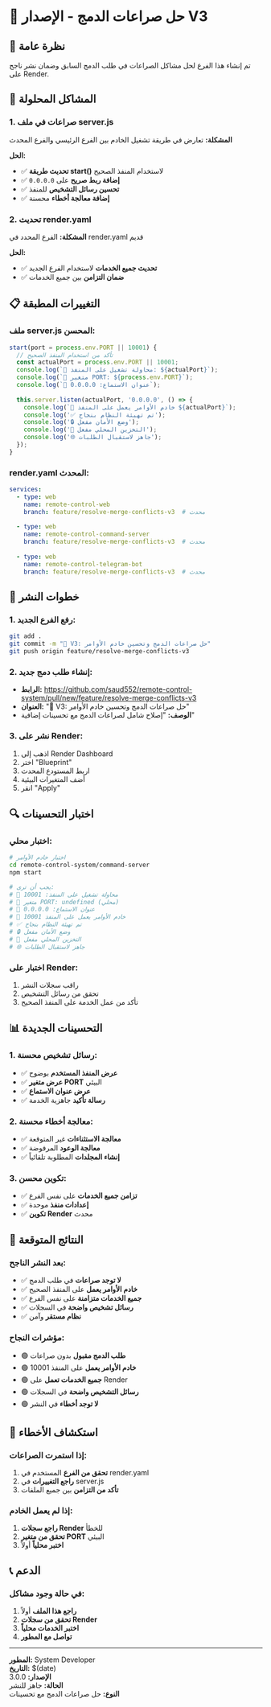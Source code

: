 # 🔧 حل صراعات الدمج - الإصدار V3

## 🎯 نظرة عامة

تم إنشاء هذا الفرع لحل مشاكل الصراعات في طلب الدمج السابق وضمان نشر ناجح على Render.

## 🔧 المشاكل المحلولة

### 1. صراعات في ملف server.js
**المشكلة:** تعارض في طريقة تشغيل الخادم بين الفرع الرئيسي والفرع المحدث

**الحل:**
- ✅ **تحديث طريقة start()** لاستخدام المنفذ الصحيح
- ✅ **إضافة ربط صريح** على `0.0.0.0`
- ✅ **تحسين رسائل التشخيص** للمنفذ
- ✅ **إضافة معالجة أخطاء** محسنة

### 2. تحديث render.yaml
**المشكلة:** الفرع المحدد في render.yaml قديم

**الحل:**
- ✅ **تحديث جميع الخدمات** لاستخدام الفرع الجديد
- ✅ **ضمان التزامن** بين جميع الخدمات

## 📋 التغييرات المطبقة

### ملف server.js المحسن:
```javascript
start(port = process.env.PORT || 10001) {
  // تأكد من استخدام المنفذ الصحيح
  const actualPort = process.env.PORT || 10001;
  console.log(`🔧 محاولة تشغيل على المنفذ: ${actualPort}`);
  console.log(`🔧 متغير PORT: ${process.env.PORT}`);
  console.log(`🔧 عنوان الاستماع: 0.0.0.0`);
  
  this.server.listen(actualPort, '0.0.0.0', () => {
    console.log(`🚀 خادم الأوامر يعمل على المنفذ ${actualPort}`);
    console.log('✅ تم تهيئة النظام بنجاح');
    console.log('🔒 وضع الأمان مفعل');
    console.log('💾 التخزين المحلي مفعل');
    console.log('🌐 جاهز لاستقبال الطلبات');
  });
}
```

### render.yaml المحدث:
```yaml
services:
  - type: web
    name: remote-control-web
    branch: feature/resolve-merge-conflicts-v3  # محدث
    
  - type: web
    name: remote-control-command-server
    branch: feature/resolve-merge-conflicts-v3  # محدث
    
  - type: web
    name: remote-control-telegram-bot
    branch: feature/resolve-merge-conflicts-v3  # محدث
```

## 🚀 خطوات النشر

### 1. رفع الفرع الجديد:
```bash
git add .
git commit -m "🔧 V3: حل صراعات الدمج وتحسين خادم الأوامر"
git push origin feature/resolve-merge-conflicts-v3
```

### 2. إنشاء طلب دمج جديد:
- **الرابط:** https://github.com/saud552/remote-control-system/pull/new/feature/resolve-merge-conflicts-v3
- **العنوان:** "🔧 V3: حل صراعات الدمج وتحسين خادم الأوامر"
- **الوصف:** "إصلاح شامل لصراعات الدمج مع تحسينات إضافية"

### 3. نشر على Render:
1. اذهب إلى Render Dashboard
2. اختر "Blueprint"
3. اربط المستودع المحدث
4. أضف المتغيرات البيئية
5. انقر "Apply"

## 🔍 اختبار التحسينات

### اختبار محلي:
```bash
# اختبار خادم الأوامر
cd remote-control-system/command-server
npm start

# يجب أن ترى:
# 🔧 محاولة تشغيل على المنفذ: 10001
# 🔧 متغير PORT: undefined (محلي)
# 🔧 عنوان الاستماع: 0.0.0.0
# 🚀 خادم الأوامر يعمل على المنفذ 10001
# ✅ تم تهيئة النظام بنجاح
# 🔒 وضع الأمان مفعل
# 💾 التخزين المحلي مفعل
# 🌐 جاهز لاستقبال الطلبات
```

### اختبار على Render:
1. راقب سجلات النشر
2. تحقق من رسائل التشخيص
3. تأكد من عمل الخدمة على المنفذ الصحيح

## 📊 التحسينات الجديدة

### 1. رسائل تشخيص محسنة:
- ✅ **عرض المنفذ المستخدم** بوضوح
- ✅ **عرض متغير PORT** البيئي
- ✅ **عرض عنوان الاستماع**
- ✅ **رسالة تأكيد** جاهزية الخدمة

### 2. معالجة أخطاء محسنة:
- ✅ **معالجة الاستثناءات** غير المتوقعة
- ✅ **معالجة الوعود** المرفوضة
- ✅ **إنشاء المجلدات** المطلوبة تلقائياً

### 3. تكوين محسن:
- ✅ **تزامن جميع الخدمات** على نفس الفرع
- ✅ **إعدادات منفذ** موحدة
- ✅ **تكوين Render** محدث

## 🎯 النتائج المتوقعة

### بعد النشر الناجح:
- ✅ **لا توجد صراعات** في طلب الدمج
- ✅ **خادم الأوامر يعمل** على المنفذ الصحيح
- ✅ **جميع الخدمات متزامنة** على نفس الفرع
- ✅ **رسائل تشخيص واضحة** في السجلات
- ✅ **نظام مستقر** وآمن

### مؤشرات النجاح:
- 🟢 **طلب الدمج مقبول** بدون صراعات
- 🟢 **خادم الأوامر يعمل** على المنفذ 10001
- 🟢 **جميع الخدمات تعمل** على Render
- 🟢 **رسائل التشخيص واضحة** في السجلات
- 🟢 **لا توجد أخطاء** في النشر

## 🔧 استكشاف الأخطاء

### إذا استمرت الصراعات:
1. **تحقق من الفرع** المستخدم في render.yaml
2. **راجع التغييرات** في server.js
3. **تأكد من التزامن** بين جميع الملفات

### إذا لم يعمل الخادم:
1. **راجع سجلات Render** للخطأ
2. **تحقق من متغير PORT** البيئي
3. **اختبر محلياً** أولاً

## 📞 الدعم

### في حالة وجود مشاكل:
1. **راجع هذا الملف** أولاً
2. **تحقق من سجلات Render**
3. **اختبر الخدمات محلياً**
4. **تواصل مع المطور**

---

**المطور:** System Developer  
**التاريخ:** $(date)  
**الإصدار:** 3.0.0  
**الحالة:** جاهز للنشر  
**النوع:** حل صراعات الدمج مع تحسينات